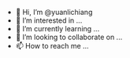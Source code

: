 - 👋 Hi, I’m @yuanlichiang
- 👀 I’m interested in ...
- 🌱 I’m currently learning ...
- 💞️ I’m looking to collaborate on ...
- 📫 How to reach me ...

<!---
yuanlichiang/yuanlichiang is DCTO in Amitatech special Electricity Energy Storage System repository because its `README.md` (this file) appears on your GitHub profile.
You can click the Preview link to take a look at your changes.
--->
